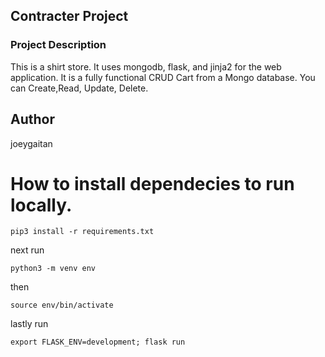 ## Contracter Project

### Project Description

This is a shirt store. It uses mongodb, flask, and jinja2 for the web application. It is a fully functional CRUD Cart from a Mongo database. You can Create,Read, Update, Delete. 

## Author
joeygaitan

# How to install dependecies to run locally. 
```
pip3 install -r requirements.txt
```

next run 
```
python3 -m venv env
```

then 
```
source env/bin/activate
```

lastly run
```
export FLASK_ENV=development; flask run
```



